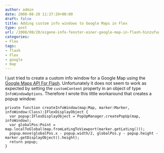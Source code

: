 ```yaml
---
author: admin
date: 2008-08-20 11:37:29+00:00
draft: false
title: Adding custom info windows to Google Maps in Flex
type: post
url: /2008/08/20/eigene-info-fenster-einer-google-map-in-flash-hinzufugen/
categories:
- Flex
tags:
- flash
- Flex
- google
- map
---
```


I just tried to create a custom info window for a Google Map using the [Google Maps API For Flash](http://code.google.com/apis/maps/documentation/flash/). Unfortunately it does not seem to work as expected by setting the `customContent` property in an object of type `InfoWindowOptions`. Therefore I wrote this little workaround that creates a popup window:


    
    
    private function createInfoWindow(map:Map, marker:Marker, infoWindow:Class):IFlexDisplayObject {
      var popup:IFlexDisplayObject = PopUpManager.createPopUp(map, infoWindow);
      var globalPos:Point = map.localToGlobal(map.fromLatLngToViewport(marker.getLatLng()));
      popup.move(globalPos.x - popup.width/2, globalPos.y - popup.height - marker.getDisplayObject().height);
      return popup;
    }
    
